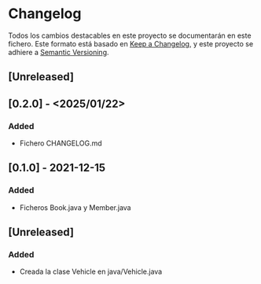 # Changelog
Todos los cambios destacables en este proyecto se documentarán en este fichero.
Este formato está basado en [Keep a Changelog](https://keepachangelog.com/en/1.0.0/), y este proyecto se adhiere a [Semantic Versioning](https://semver.org/spec/v2.0.0.html).

## [Unreleased]

## [0.2.0] - <2025/01/22>
### Added
- Fichero CHANGELOG.md

## [0.1.0] - 2021-12-15
### Added
- Ficheros Book.java y Member.java

## [Unreleased]
### Added
- Creada la clase Vehicle en java/Vehicle.java
